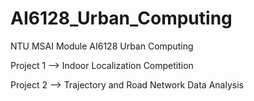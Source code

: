 # AI6128_Urban_Computing
NTU MSAI Module AI6128 Urban Computing

Project 1 --> Indoor Localization Competition

Project 2 --> Trajectory and Road Network Data Analysis
